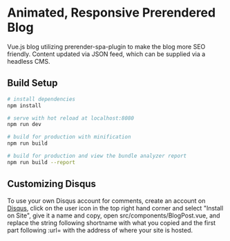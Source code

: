 # Animated, Responsive Prerendered Blog

Vue.js blog utilizing prerender-spa-plugin to make the blog more SEO friendly. Content updated via JSON feed, which can be supplied via a headless CMS.

## Build Setup

``` bash
# install dependencies
npm install

# serve with hot reload at localhost:8080
npm run dev

# build for production with minification
npm run build

# build for production and view the bundle analyzer report
npm run build --report
```

## Customizing Disqus

To use your own Disqus account for comments, create an account on [Disqus](https://disqus.com/), click on the user icon in the top right hand corner and select "Install on Site", give it a name and copy, open src/components/BlogPost.vue, and replace the string following shortname with what you copied and the first part following :url= with the address of where your site is hosted. 
